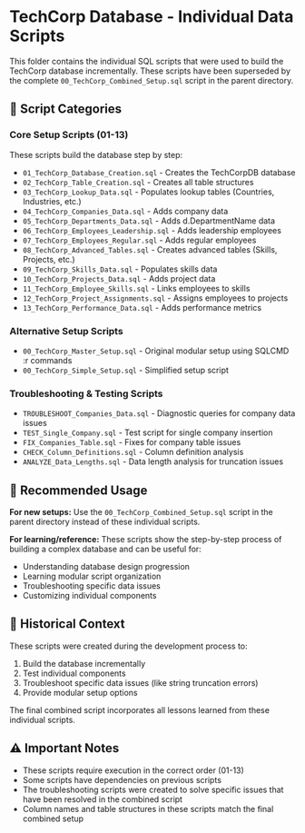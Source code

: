 # TechCorp Database - Individual Data Scripts

This folder contains the individual SQL scripts that were used to build the TechCorp database incrementally. These scripts have been superseded by the complete `00_TechCorp_Combined_Setup.sql` script in the parent directory.

## 📁 Script Categories

### **Core Setup Scripts (01-13)**
These scripts build the database step by step:

- `01_TechCorp_Database_Creation.sql` - Creates the TechCorpDB database
- `02_TechCorp_Table_Creation.sql` - Creates all table structures
- `03_TechCorp_Lookup_Data.sql` - Populates lookup tables (Countries, Industries, etc.)
- `04_TechCorp_Companies_Data.sql` - Adds company data
- `05_TechCorp_Departments_Data.sql` - Adds d.DepartmentName data
- `06_TechCorp_Employees_Leadership.sql` - Adds leadership employees
- `07_TechCorp_Employees_Regular.sql` - Adds regular employees
- `08_TechCorp_Advanced_Tables.sql` - Creates advanced tables (Skills, Projects, etc.)
- `09_TechCorp_Skills_Data.sql` - Populates skills data
- `10_TechCorp_Projects_Data.sql` - Adds project data
- `11_TechCorp_Employee_Skills.sql` - Links employees to skills
- `12_TechCorp_Project_Assignments.sql` - Assigns employees to projects
- `13_TechCorp_Performance_Data.sql` - Adds performance metrics

### **Alternative Setup Scripts**
- `00_TechCorp_Master_Setup.sql` - Original modular setup using SQLCMD :r commands
- `00_TechCorp_Simple_Setup.sql` - Simplified setup script

### **Troubleshooting & Testing Scripts**
- `TROUBLESHOOT_Companies_Data.sql` - Diagnostic queries for company data issues
- `TEST_Single_Company.sql` - Test script for single company insertion
- `FIX_Companies_Table.sql` - Fixes for company table issues
- `CHECK_Column_Definitions.sql` - Column definition analysis
- `ANALYZE_Data_Lengths.sql` - Data length analysis for truncation issues

## 🚀 Recommended Usage

**For new setups:** Use the `00_TechCorp_Combined_Setup.sql` script in the parent directory instead of these individual scripts.

**For learning/reference:** These scripts show the step-by-step process of building a complex database and can be useful for:
- Understanding database design progression
- Learning modular script organization
- Troubleshooting specific data issues
- Customizing individual components

## 🔧 Historical Context

These scripts were created during the development process to:
1. Build the database incrementally
2. Test individual components
3. Troubleshoot specific data issues (like string truncation errors)
4. Provide modular setup options

The final combined script incorporates all lessons learned from these individual scripts.

## ⚠️ Important Notes

- These scripts require execution in the correct order (01-13)
- Some scripts have dependencies on previous scripts
- The troubleshooting scripts were created to solve specific issues that have been resolved in the combined script
- Column names and table structures in these scripts match the final combined setup